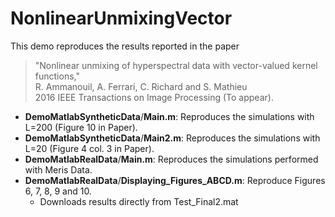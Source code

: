 # NonlinearUnmixingVector
This demo reproduces the results reported in the paper
> "Nonlinear unmixing of hyperspectral data with vector-valued kernel functions,"<br />
> R. Ammanouil, A. Ferrari, C. Richard and S. Mathieu <br />
> 2016 IEEE Transactions on Image Processing (To appear). 



- **DemoMatlabSyntheticData**/**Main.m**: Reproduces the simulations with L=200 (Figure 10 in Paper).
- **DemoMatlabSyntheticData**/**Main2.m**: Reproduces the simulations with L=20 (Figure 4 col. 3 in Paper).
- **DemoMatlabRealData**/**Main.m**: Reproduces the simulations performed with Meris Data. 
- **DemoMatlabRealData**/**Displaying_Figures_ABCD.m**: Reproduce Figures 6, 7, 8, 9 and 10. 
    * Downloads results directly from Test_Final2.mat 

